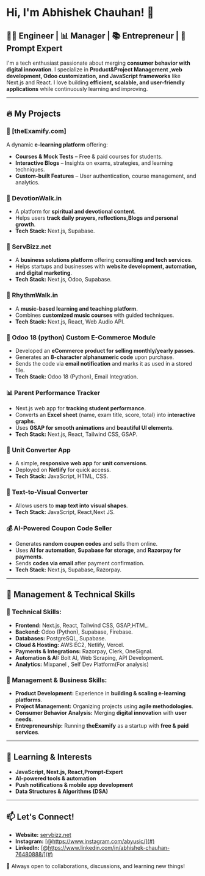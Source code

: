 # Hi, I'm Abhishek Chauhan! 🚀

## 👨‍💻 Engineer | 📊 Manager | 📚 Entrepreneur | 🤖 Prompt Expert

I'm a tech enthusiast passionate about merging **consumer behavior with digital innovation**. I specialize in **Product&Project Management ,web development, Odoo customization, and JavaScript frameworks** like Next.js and React. I love building **efficient, scalable, and user-friendly applications** while continuously learning and improving. 

---

## 🔥 My Projects

### 🏫 [theExamify.com]
A dynamic **e-learning platform** offering:
- **Courses & Mock Tests** – Free & paid courses for students.
- **Interactive Blogs** – Insights on exams, strategies, and learning techniques.
- **Custom-built Features** – User authentication, course management, and analytics.

### 🌿 DevotionWalk.in
- A platform for **spiritual and devotional content**.
- Helps users **track daily prayers, reflections,Blogs and personal growth**.
- **Tech Stack:** Next.js, Supabase.

### 💼 ServBizz.net
- A **business solutions platform** offering **consulting and tech services**.
- Helps startups and businesses with **website development, automation, and digital marketing**.
- **Tech Stack:** Next.js, Odoo, Supabase.

### 🎵 RhythmWalk.in
- A **music-based learning and teaching platform**.
- Combines **customized music courses** with guided techniques.
- **Tech Stack:** Next.js, React, Web Audio API.

### 🛒 Odoo 18 (python) Custom E-Commerce Module
- Developed an **eCommerce product for selling monthly/yearly passes**.
- Generates an **8-character alphanumeric code** upon purchase.
- Sends the code via **email notification** and marks it as used in a stored file.
- **Tech Stack:** Odoo 18 (Python), Email Integration.

### 📊 Parent Performance Tracker
- Next.js web app for **tracking student performance**.
- Converts an **Excel sheet** (name, exam title, score, total) into **interactive graphs**.
- Uses **GSAP for smooth animations** and **beautiful UI elements**.
- **Tech Stack:** Next.js, React, Tailwind CSS, GSAP.

### 🔄 Unit Converter App
- A simple, **responsive web app** for **unit conversions**.
- Deployed on **Netlify** for quick access.
- **Tech Stack:** JavaScript, HTML, CSS.

### 🎨 Text-to-Visual Converter
- Allows users to **map text into visual shapes**.
- **Tech Stack:** JavaScript, React,Next JS.

### 💰 AI-Powered Coupon Code Seller
- Generates **random coupon codes** and sells them online.
- Uses **AI for automation**, **Supabase for storage**, and **Razorpay for payments**.
- Sends **codes via email** after payment confirmation.
- **Tech Stack:** Next.js, Supabase, Razorpay.

---

## 📌 Management & Technical Skills

### 🔹 Technical Skills:
- **Frontend:** Next.js, React, Tailwind CSS, GSAP,HTML.
- **Backend:** Odoo (Python), Supabase, Firebase.
- **Databases:** PostgreSQL, Supabase.
- **Cloud & Hosting:** AWS EC2, Netlify, Vercel.
- **Payments & Integrations:** Razorpay, Clerk, OneSignal.
- **Automation & AI:** Bolt AI, Web Scraping, API Development.
- **Analytics:** Mixpanel , Self Dev Platform(For analysis)

### 🔹 Management & Business Skills:
- **Product Development:** Experience in **building & scaling e-learning platforms**.
- **Project Management:** Organizing projects using **agile methodologies**.
- **Consumer Behavior Analysis:** Merging **digital innovation** with **user needs**.
- **Entrepreneurship:** Running **theExamify** as a startup with **free & paid services**.

---

## 🌱 Learning & Interests
- **JavaScript, Next.js, React,Prompt-Expert**
- **AI-powered tools & automation**
- **Push notifications & mobile app development**
- **Data Structures & Algorithms (DSA)**

---

## 📫 Let's Connect!
- **Website:** [servbizz.net](https://servbizz.net)
- **Instagram:** [@https://www.instagram.com/abyusic/](#)
- **LinkedIn:** [@https://www.linkedin.com/in/abhishek-chauhan-76480888/](#)

🚀 Always open to collaborations, discussions, and learning new things!

